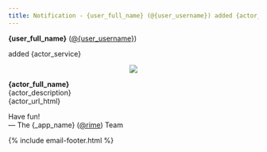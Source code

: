 ```yaml
---
title: Notification - {user_full_name} (@{user_username}) added {actor_service}
---
```


<p>
<strong>{user_full_name}</strong> (<a href="{_app_base_url}/@{user_username}">@{user_username}</a>)

added {actor_service}
</p>

<center><img src="{actor_image_url}"></center>

<p>
<strong>{actor_full_name}</strong><br>
{actor_description}<br>
{actor_url_html}
</p>

<p>
Have fun!<br>
&mdash; The {_app_name} (<a href="{_app_base_url}/@rime">@rime</a>) Team
</p>

{% include email-footer.html %}